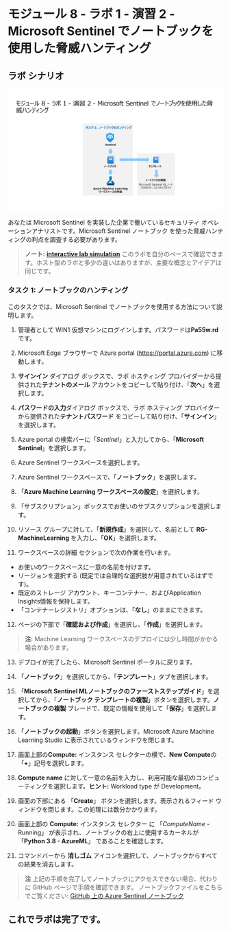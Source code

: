 # モジュール 8 - ラボ 1 - 演習 2 - Microsoft Sentinel でノートブックを使用した脅威ハンティング

## ラボ シナリオ

![Lab overview.](../Media/SC-200-Lab_Diagrams_Mod8_L1_Ex2.png)

あなたは Microsoft Sentinel を実装した企業で働いているセキュリティ オペレーションアナリストです。Microsoft Sentinel ノートブック を使った脅威ハンティングの利点を調査する必要があります。

>**ノート:** **[interactive lab simulation](https://mslabs.cloudguides.com/guides/SC-200%20Lab%20Simulation%20-%20Hunt%20for%20threats%20using%20notebooks%20in%20Microsoft%20Sentinel)** このラボを自分のペースで確認できます。ホスト型のラボと多少の違いはありますが、主要な概念とアイデアは同じです。

### タスク 1: ノートブックのハンティング

このタスクでは、Microsoft Sentinel でノートブックを使用する方法について説明します。

1. 管理者として WIN1 仮想マシンにログインします。パスワードは**Pa55w.rd** です。  

2. Microsoft Edge ブラウザーで Azure portal (https://portal.azure.com) に移動します。

3. **サインイン** ダイアログ ボックスで、ラボ ホスティング プロバイダーから提供された**テナントのメール** アカウントをコピーして貼り付け、「**次へ**」を選択します。

4. **パスワードの入力**ダイアログ ボックスで、ラボ ホスティング プロバイダーから提供された**テナントパスワード** をコピーして貼り付け、「**サインイン**」を選択します。

5. Azure portal の検索バーに「*Sentinel*」と入力してから、「**Microsoft Sentinel**」を選択します。

6. Azure Sentinel ワークスペースを選択します。

7. Azure Sentinel ワークスペースで、「**ノートブック**」を選択します。

8. 「**Azure Machine Learning ワークスペースの設定**」を選択します。

9. 「サブスクリプション」ボックスでお使いのサブスクリプションを選択します。

10. リソース グループに対して、「**新規作成**」を選択して、名前として **RG-MachineLearning** を入力し、「**OK**」を選択します。 

11.	ワークスペースの詳細 セクションで次の作業を行います。
- お使いのワークスペースに一意の名前を付けます。
- リージョンを選択する (既定では合理的な選択肢が用意されているはずです)。
- 既定のストレージ アカウント、キーコンテナー、およびApplication Insights情報を保持します。
- 「コンテナーレジストリ」オプションは、「**なし**」のままにできます。

12.	ページの下部で「**確認および作成**」を選択し、「**作成**」を選択します。 

> **注:** Machine Learning ワークスペースのデプロイには少し時間がかかる場合があります。 

13.	デプロイが完了したら、Microsoft Sentinel ポータルに戻ります。

14. 「**ノートブック**」を選択してから、「**テンプレート**」タブを選択します。 

15. 「**Microsoft Sentinel MLノートブックのファーストステップガイド**」を選択してから、「**ノートブック テンプレートの複製**」ボタンを選択します。**ノートブックの複製** ブレードで、既定の情報を使用して「**保存**」を選択します。

16. 「**ノートブックの起動**」ボタンを選択します。Microsoft Azure Machine Learning Studio に表示されているウィンドウを閉じます。

17.	画面上部の**Compute:** インスタンス セレクターの横で、**New Compute**の「**+**」記号を選択します。

18.	**Compute name** に対して一意の名前を入力し、利用可能な最初のコンピューティングを選択します。**ヒント:** Workload type が Development。

19.	画面の下部にある 「**Create**」 ボタンを選択します。表示されるフィード ウィンドウを閉じます。この処理には数分かかります。

20.	画面上部の **Compute:** インスタンス セレクター に 「*ComputeName* - Running」 が表示され、ノートブックの右上に使用するカーネルが 「**Python 3.8 - AzureML**」 であることを確認します。

21. コマンドバーから **消しゴム** アイコンを選択して、ノートブックからすべての結果を消去します。

> **注** 上記の手順を完了してノートブックにアクセスできない場合、代わりに GitHub ページで手順を確認できます。  ノートブックファイルをこちらでご覧ください: [GitHub 上の Azure Sentinel ノートブック](https://github.com/Azure/Azure-Sentinel-Notebooks/blob/8122bca32387d60a8ee9c058ead9d3ab8f4d61e6/A%20Getting%20Started%20Guide%20For%20Azure%20Sentinel%20ML%20Notebooks.ipynb) 

## これでラボは完了です。
